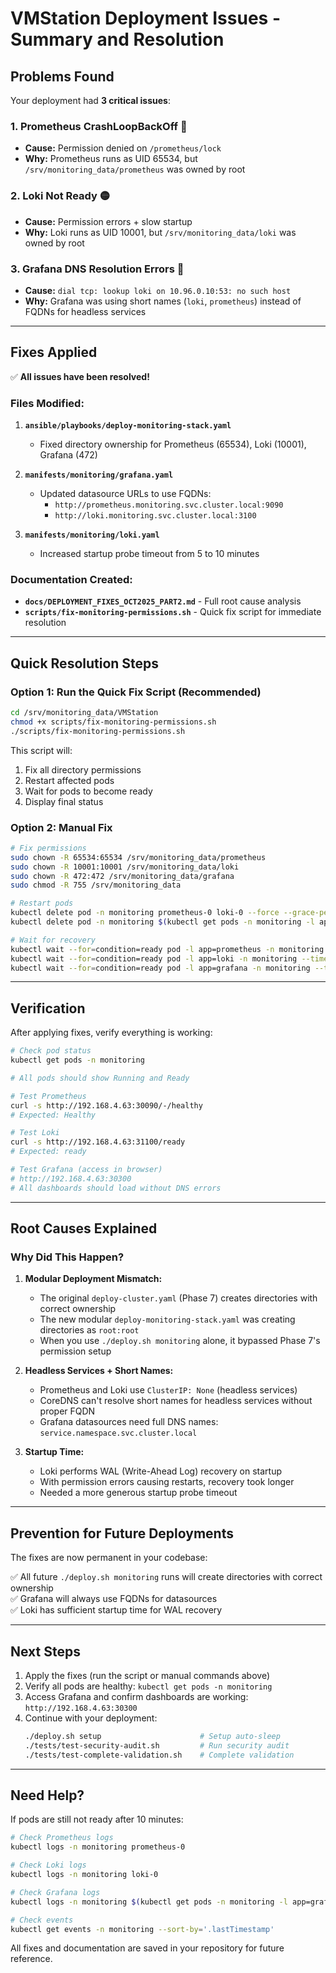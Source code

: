 # VMStation Deployment Issues - Summary and Resolution

## **Problems Found**

Your deployment had **3 critical issues**:

### 1. **Prometheus CrashLoopBackOff** 🔴
- **Cause:** Permission denied on `/prometheus/lock`
- **Why:** Prometheus runs as UID 65534, but `/srv/monitoring_data/prometheus` was owned by root

### 2. **Loki Not Ready** 🟡  
- **Cause:** Permission errors + slow startup
- **Why:** Loki runs as UID 10001, but `/srv/monitoring_data/loki` was owned by root

### 3. **Grafana DNS Resolution Errors** 🔴
- **Cause:** `dial tcp: lookup loki on 10.96.0.10:53: no such host`
- **Why:** Grafana was using short names (`loki`, `prometheus`) instead of FQDNs for headless services

---

## **Fixes Applied**

✅ **All issues have been resolved!**

### Files Modified:

1. **`ansible/playbooks/deploy-monitoring-stack.yaml`**
   - Fixed directory ownership for Prometheus (65534), Loki (10001), Grafana (472)

2. **`manifests/monitoring/grafana.yaml`**
   - Updated datasource URLs to use FQDNs:
     - `http://prometheus.monitoring.svc.cluster.local:9090`
     - `http://loki.monitoring.svc.cluster.local:3100`

3. **`manifests/monitoring/loki.yaml`**
   - Increased startup probe timeout from 5 to 10 minutes

### Documentation Created:

- **`docs/DEPLOYMENT_FIXES_OCT2025_PART2.md`** - Full root cause analysis
- **`scripts/fix-monitoring-permissions.sh`** - Quick fix script for immediate resolution

---

## **Quick Resolution Steps**

### **Option 1: Run the Quick Fix Script (Recommended)**

```bash
cd /srv/monitoring_data/VMStation
chmod +x scripts/fix-monitoring-permissions.sh
./scripts/fix-monitoring-permissions.sh
```

This script will:
1. Fix all directory permissions
2. Restart affected pods
3. Wait for pods to become ready
4. Display final status

### **Option 2: Manual Fix**

```bash
# Fix permissions
sudo chown -R 65534:65534 /srv/monitoring_data/prometheus
sudo chown -R 10001:10001 /srv/monitoring_data/loki
sudo chown -R 472:472 /srv/monitoring_data/grafana
sudo chmod -R 755 /srv/monitoring_data

# Restart pods
kubectl delete pod -n monitoring prometheus-0 loki-0 --force --grace-period=0
kubectl delete pod -n monitoring $(kubectl get pods -n monitoring -l app=grafana -o jsonpath='{.items[0].metadata.name}') --force --grace-period=0

# Wait for recovery
kubectl wait --for=condition=ready pod -l app=prometheus -n monitoring --timeout=300s
kubectl wait --for=condition=ready pod -l app=loki -n monitoring --timeout=600s
kubectl wait --for=condition=ready pod -l app=grafana -n monitoring --timeout=180s
```

---

## **Verification**

After applying fixes, verify everything is working:

```bash
# Check pod status
kubectl get pods -n monitoring

# All pods should show Running and Ready

# Test Prometheus
curl -s http://192.168.4.63:30090/-/healthy
# Expected: Healthy

# Test Loki
curl -s http://192.168.4.63:31100/ready
# Expected: ready

# Test Grafana (access in browser)
# http://192.168.4.63:30300
# All dashboards should load without DNS errors
```

---

## **Root Causes Explained**

### **Why Did This Happen?**

1. **Modular Deployment Mismatch:**
   - The original `deploy-cluster.yaml` (Phase 7) creates directories with correct ownership
   - The new modular `deploy-monitoring-stack.yaml` was creating directories as `root:root`
   - When you use `./deploy.sh monitoring` alone, it bypassed Phase 7's permission setup

2. **Headless Services + Short Names:**
   - Prometheus and Loki use `ClusterIP: None` (headless services)
   - CoreDNS can't resolve short names for headless services without proper FQDN
   - Grafana datasources need full DNS names: `service.namespace.svc.cluster.local`

3. **Startup Time:**
   - Loki performs WAL (Write-Ahead Log) recovery on startup
   - With permission errors causing restarts, recovery took longer
   - Needed a more generous startup probe timeout

---

## **Prevention for Future Deployments**

The fixes are now permanent in your codebase:

✅ All future `./deploy.sh monitoring` runs will create directories with correct ownership  
✅ Grafana will always use FQDNs for datasources  
✅ Loki has sufficient startup time for WAL recovery

---

## **Next Steps**

1. Apply the fixes (run the script or manual commands above)
2. Verify all pods are healthy: `kubectl get pods -n monitoring`
3. Access Grafana and confirm dashboards are working: `http://192.168.4.63:30300`
4. Continue with your deployment:
   ```bash
   ./deploy.sh setup                      # Setup auto-sleep
   ./tests/test-security-audit.sh         # Run security audit
   ./tests/test-complete-validation.sh    # Complete validation
   ```

---

## **Need Help?**

If pods are still not ready after 10 minutes:

```bash
# Check Prometheus logs
kubectl logs -n monitoring prometheus-0

# Check Loki logs
kubectl logs -n monitoring loki-0

# Check Grafana logs
kubectl logs -n monitoring $(kubectl get pods -n monitoring -l app=grafana -o jsonpath='{.items[0].metadata.name}')

# Check events
kubectl get events -n monitoring --sort-by='.lastTimestamp'
```

All fixes and documentation are saved in your repository for future reference.
